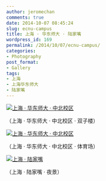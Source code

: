 ```yaml
---
author: jeromechan
comments: true
date: 2014-10-07 08:45:24
slug: ecnu-campus
title: 上海 · 华东师大 · 陆家嘴
wordpress_id: 169
permalink: /2014/10/07/ecnu-campus/
categories:
- Photography
post_format:
- Gallery
tags:
- 上海
- 上海华东师大
- 陆家嘴
---
```


[![上海 · 华东师大 · 中北校区](/images/2014-10-07-ecnu-campus/psb-3.jpeg)](/images/2014-10-07-ecnu-campus/psb-3.jpeg)

（上海 · 华东师大 · 中北校区 · 双子楼）

[![上海 · 华东师大 · 中北校区](/images/2014-10-07-ecnu-campus/psb-5.jpeg)](/images/2014-10-07-ecnu-campus/psb-4.jpeg)

（上海 · 华东师大 · 中北校区 · 体育场）

[![上海 · 陆家嘴](/images/2014-10-07-ecnu-campus/psb-4.jpeg)](/images/2014-10-07-ecnu-campus/psb-4.jpeg)

（上海 · 陆家嘴 · 夜景）
